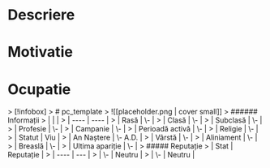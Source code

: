 # Descriere
# Motivatie
# Ocupatie
<div><ul class="dataview list-view-ul"></ul></div>
> [!infobox]
> # pc_template
> ![[placeholder.png | cover small]]
> ###### Informații
> |  |   |
> | ---- | ---- |
> | Rasă | \- |
> | Clasă | \- |
> | Subclasă | \- |
> | Profesie | \- |
> | Campanie |  \- |
> | Perioadă activă |  \- |
> | Religie |  \- |
> | Statut | Viu | 
> | An Naștere | \- A.D. |
> | Vârstă | \- |
> | Aliniament | \- |
> | Breaslă | \- |
> | Ultima apariție | \- |
> ##### Reputație
> | Stat |  Reputație |
> | ---- |  --- |
> | \- |  Neutru |
> | \- |  Neutru |


